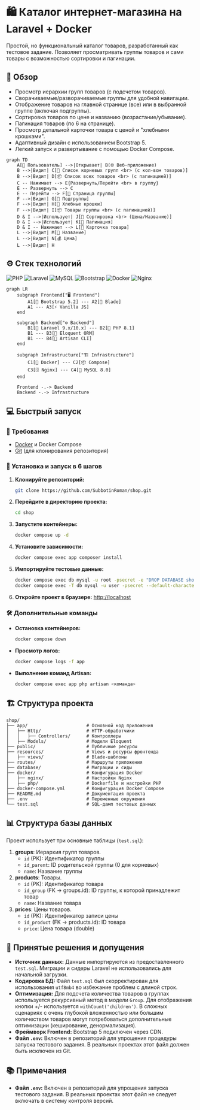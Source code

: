# 🛍️ Каталог интернет-магазина на Laravel + Docker

Простой, но функциональный каталог товаров, разработанный как тестовое задание. Позволяет просматривать группы товаров и сами товары с возможностью сортировки и пагинации.

## 🌟 Обзор

-   Просмотр иерархии групп товаров (с подсчетом товаров).
-   Сворачиваемые/разворачиваемые группы для удобной навигации.
-   Отображение товаров на главной странице (все) или в выбранной группе (включая подгруппы).
-   Сортировка товаров по цене и названию (возрастание/убывание).
-   Пагинация товаров (по 6 на странице).
-   Просмотр детальной карточки товара с ценой и "хлебными крошками".
-   Адаптивный дизайн с использованием Bootstrap 5.
-   Легкий запуск и развертывание с помощью Docker Compose.

```mermaid
graph TD
    A[👤 Пользователь] -->|Открывает| B(🌐 Веб-приложение)
    B -->|Видит| C[📂 Список корневых групп <br> (с кол-вом товаров)]
    B -->|Видит| D[📦 Список всех товаров <br> (с пагинацией)]
    C -- Нажимает --> E{Развернуть/Перейти <br> в группу}
    E -- Развернуть --> C
    E -- Перейти --> F[📄 Страница группы]
    F -->|Видит| G[📁 Подгруппы]
    F -->|Видит| H[🍞 Хлебные крошки]
    F -->|Видит| I[📦 Товары группы <br> (с пагинацией)]
    D & I -->|Использует| J[🔄 Сортировка <br> (Цена/Название)]
    D & I -->|Использует| K[🔢 Пагинация]
    D & I -- Нажимает --> L[🛒 Карточка товара]
    L -->|Видит| M[📝 Название]
    L -->|Видит| N[💰 Цена]
    L -->|Видит| H
```

## ⚙️ Стек технологий

![PHP](https://img.shields.io/badge/php-8.1-%23777BB4.svg?style=for-the-badge&logo=php&logoColor=white)
![Laravel](https://img.shields.io/badge/laravel-9.x/10.x-%23FF2D20.svg?style=for-the-badge&logo=laravel&logoColor=white)
![MySQL](https://img.shields.io/badge/mysql-8.0-%2300f.svg?style=for-the-badge&logo=mysql&logoColor=white)
![Bootstrap](https://img.shields.io/badge/bootstrap-5.2-%23563D7C.svg?style=for-the-badge&logo=bootstrap&logoColor=white)
![Docker](https://img.shields.io/badge/docker-%230db7ed.svg?style=for-the-badge&logo=docker&logoColor=white)
![Nginx](https://img.shields.io/badge/nginx-alpine-%23009639.svg?style=for-the-badge&logo=nginx&logoColor=white)

```mermaid
graph LR
    subgraph Frontend["🖥️ Frontend"]
        A1[🎨 Bootstrap 5.2] --- A2[📄 Blade]
        A1 --- A3[⚡ Vanilla JS]
    end

    subgraph Backend["⚙️ Backend"]
        B1[🚀 Laravel 9.x/10.x] --- B2[🐘 PHP 8.1]
        B1 --- B3[💾 Eloquent ORM]
        B1 --- B4[🔧 Artisan CLI]
    end

    subgraph Infrastructure["🏗️ Infrastructure"]
        C1[🐳 Docker] --- C2[📦 Compose]
        C3[🗄️ Nginx] --- C4[💾 MySQL 8.0]
    end

    Frontend -.-> Backend
    Backend -.-> Infrastructure
```

## 💻 Быстрый запуск

### 🔧 Требования

-   [Docker](https://www.docker.com/products/docker-desktop/) и Docker Compose
-   [Git](https://git-scm.com/) (для клонирования репозитория)

### 🚀 Установка и запуск в 6 шагов

1. **Клонируйте репозиторий:**

    ```bash
    git clone https://github.com/SubbotinRoman/shop.git
    ```

2. **Перейдите в директорию проекта:**

    ```bash
    cd shop
    ```

3. **Запустите контейнеры:**

    ```bash
    docker compose up -d
    ```

4. **Установите зависимости:**

    ```bash
    docker compose exec app composer install
    ```

5. **Импортируйте тестовые данные:**

    ```bash
    docker compose exec db mysql -u root -psecret -e "DROP DATABASE shop; CREATE DATABASE shop CHARACTER SET utf8mb4 COLLATE utf8mb4_unicode_ci;"
    docker compose exec -T db mysql -u user -psecret --default-character-set=utf8mb4 shop < test.sql

    ```
    
6. **Откройте проект в браузере:** [http://localhost](http://localhost)

### 🛠️ Дополнительные команды

-   **Остановка контейнеров:**

    ```bash
    docker compose down
    ```

-   **Просмотр логов:**

    ```bash
    docker compose logs -f app
    ```

-   **Выполнение команд Artisan:**
    ```bash
    docker compose exec app php artisan <команда>
    ```

## 🏗️ Структура проекта

```
shop/
├── app/                      # Основной код приложения
│   ├── Http/                 # HTTP-обработчики
│   │   ├── Controllers/      # Контроллеры
│   ├── Models/               # Модели Eloquent
├── public/                   # Публичные ресурсы
├── resources/                # Views и ресурсы фронтенда
│   ├── views/                # Blade-шаблоны
├── routes/                   # Маршруты приложения
├── database/                 # Миграции и сиды
├── docker/                   # Конфигурация Docker
│   ├── nginx/                # Настройки Nginx
│   ├── php/                  # Dockerfile и настройки PHP
├── docker-compose.yml        # Конфигурация Docker Compose
├── README.md                 # Документация проекта
├── .env                      # Переменные окружения
└── test.sql                  # SQL-дамп тестовых данных
```

## 📊 Структура базы данных

Проект использует три основные таблицы (`test.sql`):

1.  **groups**: Иерархия групп товаров.
    -   `id` (PK): Идентификатор группы
    -   `id_parent`: ID родительской группы (0 для корневых)
    -   `name`: Название группы
2.  **products**: Товары.
    -   `id` (PK): Идентификатор товара
    -   `id_group` (FK -> groups.id): ID группы, к которой принадлежит товар
    -   `name`: Название товара
3.  **prices**: Цены товаров.
    -   `id` (PK): Идентификатор записи цены
    -   `id_product` (FK -> products.id): ID товара
    -   `price`: Цена товара (double)

## 🤔 Принятые решения и допущения

-   **Источник данных:** Данные импортируются из предоставленного `test.sql`. Миграции и сидеры Laravel не использовались для начальной загрузки.
-   **Кодировка БД:** Файл `test.sql` был скорректирован для использования `utf8mb4` во избежание проблем с длиной строк.
-   **Оптимизация:** Для подсчета количества товаров в группах используется рекурсивный метод в модели `Group`. Для отображения кнопки +/- используется `withCount('children')`. В сложных сценариях с очень глубокой вложенностью или большим количеством товаров могут потребоваться дополнительные оптимизации (кеширование, денормализация).
-   **Фреймворк Frontend:** Bootstrap 5 подключен через CDN.
-   **Файл `.env`:** Включен в репозиторий для упрощения процедуры запуска тестового задания. В реальных проектах этот файл должен быть исключен из Git.

## 📚 Примечания

-   **Файл `.env`:** Включен в репозиторий для упрощения запуска тестового задания. В реальных проектах этот файл не следует включать в систему контроля версий.
